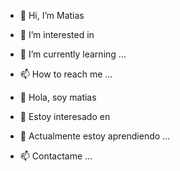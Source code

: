 - 👋 Hi, I’m Matias
- 👀 I’m interested in 
- 🌱 I’m currently learning ...
- 📫 How to reach me ...

- 👋 Hola, soy matias
- 👀 Estoy interesado en 
- 🌱 Actualmente estoy aprendiendo ...
- 📫 Contactame ...
